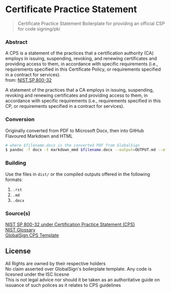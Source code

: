 # Certificate Practice Statement

> Certificate Practice Statement Boilerplate for providing an official CSP for code signing/pki

### Abstract 

A CPS is a statement of the practices that a certification authority (CA) employs in issuing, suspending, revoking,
and renewing certificates and providing access to them,  in accordance with specific requirements
(i.e., requirements specified in this Certificate Policy, or requirements specified in a contract for services).
<br>
from: [NIST.SP.800-32](https://doi.org/10.6028/NIST.SP.800-32)
<br>


A statement of the practices that a CA employs in issuing, suspending, revoking and renewing certificates and providing access to them, 
in accordance with specific requirements (i.e., requirements specified in this CP, or requirements specified in a contract for services).

### Conversion 

Originally converted from PDF to Microsoft Docx, then into GitHub Flavoured Markdown and HTML
```bash
# where $filename.docx is the converted PDF from GlobalSign
$ pandoc -f docx -t markdown_mmd $filename.docx --output=OUTPUT.md --atx-headers --wrap=none --toc --extract-media=""
```

### Building 

Use the files in `dist/` or the compiled outputs offered in the following formats: <br>
1. `.rst` <br>
2. `.md` <br>
3. `.docx` <br>



### Source(s)

[NIST SP 800-32 under Certification Practice Statement (CPS)](https://doi.org/10.6028/NIST.SP.800-32) <br>
[NIST Glossary](https://csrc.nist.gov/glossary/term/certification_practice_statement) <br>
[GlobalSign CPS Template](https://www.globalsign.com/en/repository/TrustedRoot%20Template%20CPS.pdf) <br>

## License

All Rights are owned by their respective holders <br>
No claim asserted over GlobalSign's boilerplate template. Any code is licesned under the ISC licesne <br>
This is not legal advice nor should it be taken as an authoritative guide on issuance of such polices as it relates to CPS guidelines
